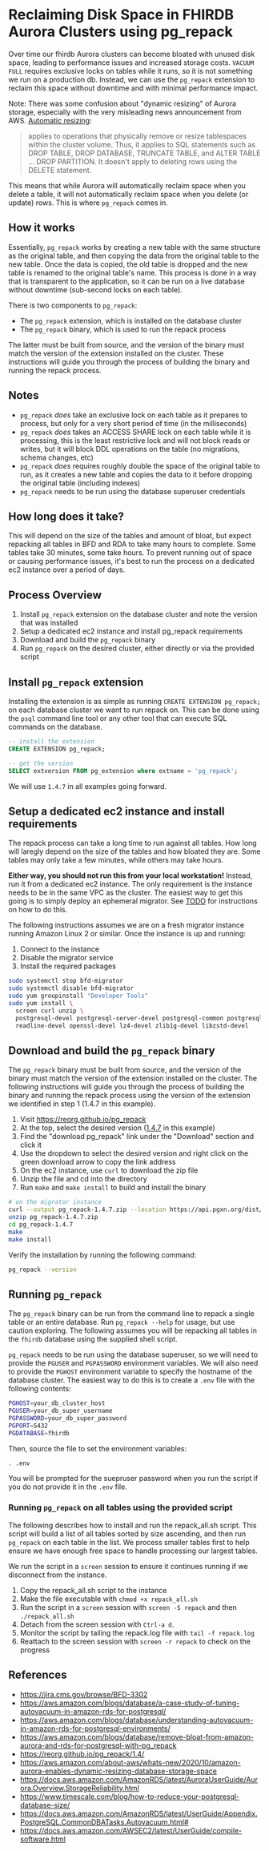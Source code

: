 # Reclaiming Disk Space in FHIRDB Aurora Clusters using pg_repack

Over time our fhirdb Aurora clusters can become bloated with unused disk space, leading to performance issues and increased storage costs. `VACUUM FULL` requires exclusive locks on tables while it runs, so it is not something we run on a production db. Instead, we can use the `pg_repack` extension to reclaim this space without downtime and with minimal performance impact.

Note: There was some confusion about "dynamic resizing" of Aurora storage, especially with the very misleading news announcement from AWS. [Automatic resizing](https://docs.aws.amazon.com/AmazonRDS/latest/AuroraUserGuide/Aurora.Managing.Performance.html?ref=timescale.com#Aurora.Managing.Performance.StorageScaling):

> applies to operations that physically remove or resize tablespaces within the cluster volume. Thus, it applies to SQL statements such as DROP TABLE, DROP DATABASE, TRUNCATE TABLE, and ALTER TABLE ... DROP PARTITION. It doesn't apply to deleting rows using the DELETE statement.

This means that while Aurora will automatically reclaim space when you delete a table, it will not automatically reclaim space when you delete (or update) rows. This is where `pg_repack` comes in.

## How it works

Essentially, `pg_repack` works by creating a new table with the same structure as the original table, and then copying the data from the original table to the new table. Once the data is copied, the old table is dropped and the new table is renamed to the original table's name. This process is done in a way that is transparent to the application, so it can be run on a live database without downtime (sub-second locks on each table).


There is two components to `pg_repack`:

- The `pg_repack` extension, which is installed on the database cluster
- The `pg_repack` binary, which is used to run the repack process

The latter must be built from source, and the version of the binary must match the version of the extension installed on the cluster. These instructions will guide you through the process of building the binary and running the repack process.

## Notes

- `pg_repack` _does_ take an exclusive lock on each table as it prepares to process, but only for a very short period of time (in the milliseconds)
- `pg_repack` _does_ takes an ACCESS SHARE lock on each table while it is processing, this is the least restrictive lock and will not block reads or writes, but it will block DDL operations on the table (no migrations, schema changes, etc)
- `pg_repack` _does_ requires roughly double the space of the original table to run, as it creates a new table and copies the data to it before dropping the original table (including indexes)
- `pg_repack` needs to be run using the database superuser credentials

## How long does it take?

This will depend on the size of the tables and amount of bloat, but expect repacking all tables in BFD and RDA to take many hours to complete. Some tables take 30 minutes, some take hours. To prevent running out of space or causing performance issues, it's best to run the process on a dedicated ec2 instance over a period of days.

## Process Overview

1. Install `pg_repack` extension on the database cluster and note the version that was installed
2. Setup a dedicated ec2 instance and install pg_repack requirements
3. Download and build the `pg_repack` binary
4. Run `pg_repack` on the desired cluster, either directly or via the provided script

## Install `pg_repack` extension

Installing the extension is as simple as running `CREATE EXTENSION pg_repack;` on each database cluster we want to run repack on. This can be done using the `psql` command line tool or any other tool that can execute SQL commands on the database.

```sql
-- install the extension
CREATE EXTENSION pg_repack;

-- get the version
SELECT extversion FROM pg_extension where extname = 'pg_repack';
```

We will use `1.4.7` in all examples going forward.

## Setup a dedicated ec2 instance and install requirements

The repack process can take a long time to run against all tables. How long will laregly depend on the size of the tables and how bloated they are. Some tables may only take a few minutes, while others may take hours.

**Either way, you should not run this from your local workstation!** Instead, run it from a dedicated ec2 instance. The only requirement is the instance needs to be in the same VPC as the cluster. The easiest way to get this going is to simply deploy an ephemeral migrator. See [TODO](link-to-ephemeral-instructions) for instructions on how to do this.

The following instructions assumes we are on a fresh migrator instance running Amazon Linux 2 or similar. Once the instance is up and running:

1. Connect to the instance
2. Disable the migrator service
3. Install the required packages

```bash
sudo systemctl stop bfd-migrator
sudo systemctl disable bfd-migrator
sudo yum groupinstall "Developer Tools"
sudo yum install \
  screen curl unzip \
  postgresql-devel postgresql-server-devel postgresql-common postgresql-static \
  readline-devel openssl-devel lz4-devel zlib1g-devel libzstd-devel
```

## Download and build the `pg_repack` binary

The `pg_repack` binary must be built from source, and the version of the binary must match the version of the extension installed on the cluster. The following instructions will guide you through the process of building the binary and running the repack process using the version of the extension we identified in step 1 (1.4.7 in this example).


1. Visit https://reorg.github.io/pg_repack
2. At the top, select the desired version ([1.4.7](https://reorg.github.io/pg_repack/1.4/) in this example)
3. Find the "download pg_repack" link under the "Download" section and click it
4. Use the dropdown to select the desired version and right click on the green download arrow to copy the link address
5. On the ec2 instance, use `curl` to download the zip file
6. Unzip the file and cd into the directory
7. Run `make` and `make install` to build and install the binary

```bash
# on the migrator instance
curl --output pg_repack-1.4.7.zip --location https://api.pgxn.org/dist/pg_repack/1.4.7/pg_repack-1.4.7.zip
unzip pg_repack-1.4.7.zip
cd pg_repack-1.4.7
make
make install
```

Verify the installation by running the following command:
```bash
pg_repack --version
```
## Running `pg_repack`

The `pg_repack` binary can be run from the command line to repack a single table or an entire database. Run `pg_repack --help` for usage, but use caution exploring. The following assumes you will be repacking all tables in the `fhirdb` database using the supplied shell script.

`pg_repack` needs to be run using the database superuser, so we will need to provide the `PGUSER` and `PGPASSWORD` environment variables. We will also need to provide the `PGHOST` environment variable to specify the hostname of the database cluster. The easiest way to do this is to create a `.env` file with the following contents:

```bash
PGHOST=your_db_cluster_host
PGUSER=your_db_super_username
PGPASSWORD=your_db_super_password
PGPORT=5432
PGDATABASE=fhirdb
```

Then, source the file to set the environment variables:

```bash
. .env
```

You will be prompted for the suepruser password when you run the script if you do not provide it in the `.env` file.

### Running `pg_repack` on all tables using the provided script

The following describes how to install and run the repack_all.sh script. This script will build a list of all tables sorted by size ascending, and then run `pg_repack` on each table in the list. We process smaller tables first to help ensure we have enough free space to handle processing our largest tables.

We run the script in a `screen` session to ensure it continues running if we disconnect from the instance.

1. Copy the repack_all.sh script to the instance
2. Make the file executable with `chmod +x repack_all.sh`
3. Run the script in a `screen` session with `screen -S repack` and then `./repack_all.sh`
4. Detach from the screen session with `Ctrl-a d`.
5. Monitor the script by tailing the repack.log file with `tail -f repack.log`
6. Reattach to the screen session with `screen -r repack` to check on the progress

## References

- https://jira.cms.gov/browse/BFD-3302
- https://aws.amazon.com/blogs/database/a-case-study-of-tuning-autovacuum-in-amazon-rds-for-postgresql/
- https://aws.amazon.com/blogs/database/understanding-autovacuum-in-amazon-rds-for-postgresql-environments/
- https://aws.amazon.com/blogs/database/remove-bloat-from-amazon-aurora-and-rds-for-postgresql-with-pg_repack
- https://reorg.github.io/pg_repack/1.4/
- https://aws.amazon.com/about-aws/whats-new/2020/10/amazon-aurora-enables-dynamic-resizing-database-storage-space
- https://docs.aws.amazon.com/AmazonRDS/latest/AuroraUserGuide/Aurora.Overview.StorageReliability.html
- https://www.timescale.com/blog/how-to-reduce-your-postgresql-database-size/
- https://docs.aws.amazon.com/AmazonRDS/latest/UserGuide/Appendix.PostgreSQL.CommonDBATasks.Autovacuum.html#
- https://docs.aws.amazon.com/AWSEC2/latest/UserGuide/compile-software.html

